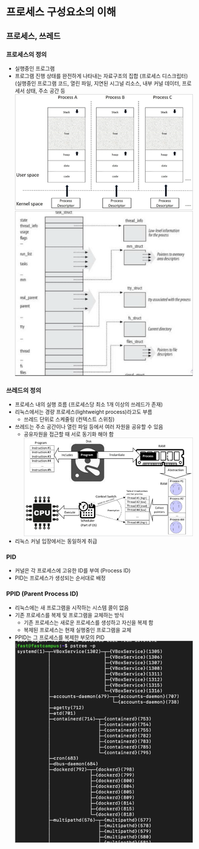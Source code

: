 # 프로세스 구성요소의 이해

## 프로세스, 쓰레드

### 프로세스의 정의

- 실행중인 프로그램
- 프로그램 진행 상태를 완전하게 나타내는 자료구조의 집합 (프로세스 디스크립터)
  (실행중인 프로그램 코드, 열린 파일, 지연된 시그널 리소스, 내부 커널 데이터, 프로세서 상태, 주소 공간 등
  ![images/understanding_process_components/1.png](images/understanding_process_components/1.png)
  ![images/understanding_process_components/2.png](images/understanding_process_components/2.png)

### 쓰레드의 정의

- 프로세스 내의 실행 흐름 (프로세스당 최소 1개 이상의 쓰레드가 존재)
- 리눅스에서는 경량 프로세스(lightweight process)라고도 부름
  - 쓰레드 단위로 스케줄링 (컨텍스트 스위칭)
- 쓰레드는 주소 공간이나 열린 파일 등에서 여러 자원을 공유할 수 있음
  - 공유자원을 접근할 때 서로 동기화 해야 함
    ![images/understanding_process_components/3.png](images/understanding_process_components/3.png)
- 리눅스 커널 입장에서는 동일하게 취급

### PID

- 커널은 각 프로세스에 고유한 ID를 부여 (Process ID)
- PID는 프로세스가 생성되는 순서대로 배정

### PPID (Parent Process ID)

- 리눅스에는 새 프로그램을 시작하는 시스템 콜이 없음
- 기존 프로세스를 복제 및 프로그램을 교체하는 방식
  - 기존 프로세스는 새로운 프로세스를 생성하고 자신을 복제 함
  - 복제된 프로세스는 현재 실행중인 프로그램을 교체
- PPID는 그 프로세스를 복제한 부모의 PID
  ![images/understanding_process_components/4.png](images/understanding_process_components/4.png)

